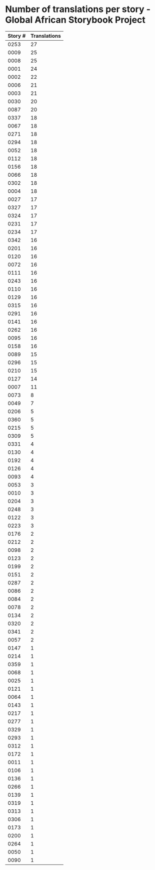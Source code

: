 # Number of translations per story - Global African Storybook Project

Story # | Translations
------- | ------------
0253 | 27
0009 | 25
0008 | 25
0001 | 24
0002 | 22
0006 | 21
0003 | 21
0030 | 20
0087 | 20
0337 | 18
0067 | 18
0271 | 18
0294 | 18
0052 | 18
0112 | 18
0156 | 18
0066 | 18
0302 | 18
0004 | 18
0027 | 17
0327 | 17
0324 | 17
0231 | 17
0234 | 17
0342 | 16
0201 | 16
0120 | 16
0072 | 16
0111 | 16
0243 | 16
0110 | 16
0129 | 16
0315 | 16
0291 | 16
0141 | 16
0262 | 16
0095 | 16
0158 | 16
0089 | 15
0296 | 15
0210 | 15
0127 | 14
0007 | 11
0073 | 8
0049 | 7
0206 | 5
0360 | 5
0215 | 5
0309 | 5
0331 | 4
0130 | 4
0192 | 4
0126 | 4
0093 | 4
0053 | 3
0010 | 3
0204 | 3
0248 | 3
0122 | 3
0223 | 3
0176 | 2
0212 | 2
0098 | 2
0123 | 2
0199 | 2
0151 | 2
0287 | 2
0086 | 2
0084 | 2
0078 | 2
0134 | 2
0320 | 2
0341 | 2
0057 | 2
0147 | 1
0214 | 1
0359 | 1
0068 | 1
0025 | 1
0121 | 1
0064 | 1
0143 | 1
0217 | 1
0277 | 1
0329 | 1
0293 | 1
0312 | 1
0172 | 1
0011 | 1
0106 | 1
0136 | 1
0266 | 1
0139 | 1
0319 | 1
0313 | 1
0306 | 1
0173 | 1
0200 | 1
0264 | 1
0050 | 1
0090 | 1
